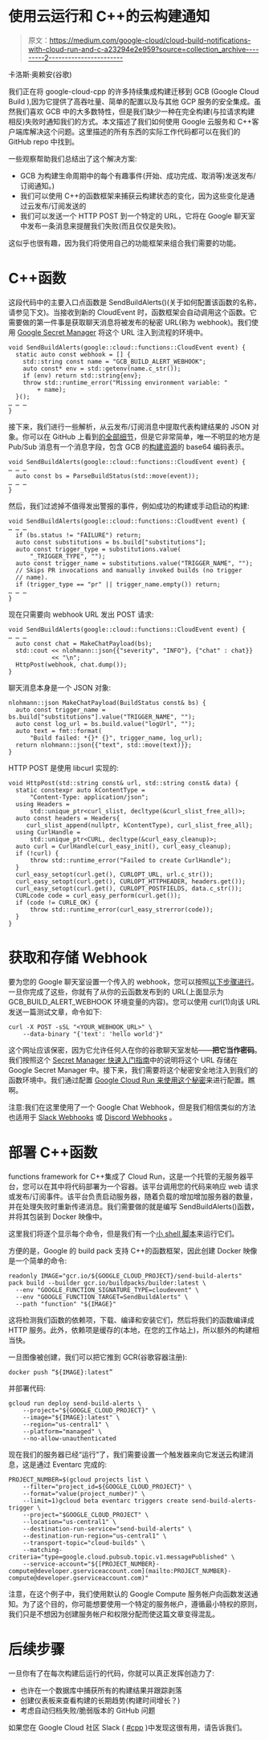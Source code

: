 # 使用云运行和 C++的云构建通知

> 原文：<https://medium.com/google-cloud/cloud-build-notifications-with-cloud-run-and-c-a23294e2e959?source=collection_archive---------2----------------------->

卡洛斯·奥赖安(谷歌)

我们正在将 google-cloud-cpp 的许多持续集成构建迁移到 GCB (Google Cloud Build ),因为它提供了高吞吐量、简单的配置以及与其他 GCP 服务的安全集成。虽然我们喜欢 GCB 中的大多数特性，但是我们缺少一种在完全构建(与拉请求构建相反)失败时通知我们的方式。本文描述了我们如何使用 Google 云服务和 C++客户端库解决这个问题。这里描述的所有东西的实际工作代码都可以在我们的 GitHub repo 中找到。

一些观察帮助我们总结出了这个解决方案:

*   GCB 为构建生命周期中的每个有趣事件(开始、成功完成、取消等)发送发布/订阅通知。)
*   我们可以使用 C++的函数框架来捕获云构建状态的变化，因为这些变化是通过云发布/订阅发送的
*   我们可以发送一个 HTTP POST 到一个特定的 URL，它将在 Google 聊天室中发布一条消息来提醒我们失败(而且仅仅是失败)。

这似乎也很有趣，因为我们将使用自己的功能框架来组合我们需要的功能。

# C++函数

这段代码中的主要入口点函数是 SendBuildAlerts()(关于如何配置该函数的名称，请参见下文)。当接收到新的 CloudEvent 时，函数框架会自动调用这个函数。它需要做的第一件事是获取聊天消息将被发布的秘密 URL(称为 webhook)。我们使用 [Google Secret Manager](https://cloud.google.com/secret-manager) 将这个 URL 注入到流程的环境中。

```
void SendBuildAlerts(google::cloud::functions::CloudEvent event) {
  static auto const webhook = [] {
    std::string const name = "GCB_BUILD_ALERT_WEBHOOK";
    auto const* env = std::getenv(name.c_str());
    if (env) return std::string{env};
    throw std::runtime_error("Missing environment variable: "
        + name);
  }();
… … … 
}
```

接下来，我们进行一些解析，从云发布/订阅消息中提取代表构建结果的 JSON 对象。你可以在 GitHub 上看到[的全部细节](https://github.com/googleapis/google-cloud-cpp/blob/9ce4ca8509e1be20d1a11badf8770f62f94aa3e2/ci/cloudbuild/notifiers/alerts/function/function.cc#L34-L50)，但是它非常简单，唯一不明显的地方是 Pub/Sub 消息有一个消息字段，包含 GCB 的[构建资源](https://cloud.google.com/build/docs/api/reference/rest/v1/projects.builds#Build)的 base64 编码表示。

```
void SendBuildAlerts(google::cloud::functions::CloudEvent event) {
… … … 
  auto const bs = ParseBuildStatus(std::move(event));
… … … 
}
```

然后，我们过滤掉不值得发出警报的事件，例如成功的构建或手动启动的构建:

```
void SendBuildAlerts(google::cloud::functions::CloudEvent event) {
… … …
  if (bs.status != "FAILURE") return;
  auto const substitutions = bs.build["substitutions"];
  auto const trigger_type = substitutions.value(
      "_TRIGGER_TYPE", "");
  auto const trigger_name = substitutions.value("TRIGGER_NAME", "");
  // Skips PR invocations and manually invoked builds (no trigger
  // name).
  if (trigger_type == "pr" || trigger_name.empty()) return;
… … … 
}
```

现在只需要向 webhook URL 发出 POST 请求:

```
void SendBuildAlerts(google::cloud::functions::CloudEvent event) {
… … … 
  auto const chat = MakeChatPayload(bs);
  std::cout << nlohmann::json{{"severity", "INFO"}, {"chat" : chat}}
            << "\n";
  HttpPost(webhook, chat.dump());
}
```

聊天消息本身是一个 JSON 对象:

```
nlohmann::json MakeChatPayload(BuildStatus const& bs) {
  auto const trigger_name = bs.build["substitutions"].value("TRIGGER_NAME", "");
  auto const log_url = bs.build.value("logUrl", "");
  auto text = fmt::format(
      "Build failed: *{}* {}", trigger_name, log_url);
  return nlohmann::json{{"text", std::move(text)}};
}
```

HTTP POST 是使用 libcurl 实现的:

```
void HttpPost(std::string const& url, std::string const& data) {
  static constexpr auto kContentType =
      "Content-Type: application/json";
  using Headers =
      std::unique_ptr<curl_slist, decltype(&curl_slist_free_all)>;
  auto const headers = Headers{
     curl_slist_append(nullptr, kContentType), curl_slist_free_all};
  using CurlHandle =
      std::unique_ptr<CURL, decltype(&curl_easy_cleanup)>;
  auto curl = CurlHandle(curl_easy_init(), curl_easy_cleanup);
  if (!curl) {
      throw std::runtime_error("Failed to create CurlHandle");
  }
  curl_easy_setopt(curl.get(), CURLOPT_URL, url.c_str());
  curl_easy_setopt(curl.get(), CURLOPT_HTTPHEADER, headers.get());
  curl_easy_setopt(curl.get(), CURLOPT_POSTFIELDS, data.c_str());
  CURLcode code = curl_easy_perform(curl.get());
  if (code != CURLE_OK) {
      throw std::runtime_error(curl_easy_strerror(code));
  }
}
```

# 获取和存储 Webhook

要为您的 Google 聊天室设置一个传入的 webhook，您可以按照[以下步骤进行](https://developers.google.com/hangouts/chat/how-tos/webhooks)。一旦你完成了这些，你就有了从你的云函数发布到的 URL(上面显示为 GCB_BUILD_ALERT_WEBHOOK 环境变量的内容)。您可以使用 curl(1)向该 URL 发送一篇测试文章，命令如下:

```
curl -X POST -sSL "<YOUR_WEBHOOK_URL>" \
    --data-binary "{'text': 'hello world'}"
```

这个网址应该保密，因为它允许任何人在你的谷歌聊天室发帖——**把它当作密码**。我们按照这个 [Secret Manager 快速入门指南](https://cloud.google.com/secret-manager/docs/quickstart#secretmanager-quickstart-web)中的说明将这个 URL 存储在 Google Secret Manager 中。接下来，我们需要将这个秘密安全地注入到我们的函数环境中。我们通过配置 [Google Cloud Run 来使用这个秘密](https://cloud.google.com/run/docs/configuring/secrets)来进行配置。瞧啊。

注意:我们在这里使用了一个 Google Chat Webhook，但是我们相信类似的方法也适用于 [Slack Webhooks](https://api.slack.com/messaging/webhooks) 或 [Discord Webhooks](https://support.discord.com/hc/en-us/articles/228383668-Intro-to-Webhooks) 。

# 部署 C++函数

functions framework for C++集成了 Cloud Run，这是一个托管的无服务器平台，您可以在其中将代码部署为一个容器。该平台调用您的代码来响应 web 请求或发布/订阅事件。该平台负责启动服务器，随着负载的增加增加服务器的数量，并在处理失败时重新传递消息。我们需要做的就是编写 SendBuildAlerts()函数，并将其包装到 Docker 映像中。

这里我们将逐个显示每个命令，但是我们有一个[小 shell 脚本](https://github.com/googleapis/google-cloud-cpp/blob/main/ci/cloudbuild/notifiers/alerts/deploy.sh)来运行它们。

方便的是，Google 的 build pack 支持 C++的函数框架，因此创建 Docker 映像是一个简单的命令:

```
readonly IMAGE="gcr.io/${GOOGLE_CLOUD_PROJECT}/send-build-alerts"
pack build --builder gcr.io/buildpacks/builder:latest \
  --env "GOOGLE_FUNCTION_SIGNATURE_TYPE=cloudevent" \
  --env "GOOGLE_FUNCTION_TARGET=SendBuildAlerts" \
  --path "function" "${IMAGE}"
```

这将检测我们函数的依赖项，下载、编译和安装它们，然后将我们的函数编译成 HTTP 服务。此外，依赖项是缓存的(本地，在您的工作站上)，所以额外的构建相当快。

一旦图像被创建，我们可以把它推到 GCR(谷歌容器注册):

```
docker push “${IMAGE}:latest”
```

并部署代码:

```
gcloud run deploy send-build-alerts \
    --project="${GOOGLE_CLOUD_PROJECT}" \
    --image="${IMAGE}:latest" \
    --region="us-central1" \
    --platform="managed" \
    --no-allow-unauthenticated
```

现在我们的服务器已经“运行”了，我们需要设置一个触发器来向它发送云构建消息，这是通过 Eventarc 完成的:

```
PROJECT_NUMBER=$(gcloud projects list \
    --filter="project_id=${GOOGLE_CLOUD_PROJECT}" \
    --format="value(project_number)" \
    --limit=1)gcloud beta eventarc triggers create send-build-alerts-trigger \
    --project="$GOOGLE_CLOUD_PROJECT" \
    --location="us-central1" \
    --destination-run-service="send-build-alerts" \
    --destination-run-region="us-central1" \
    --transport-topic="cloud-builds" \
    --matching-criteria="type=google.cloud.pubsub.topic.v1.messagePublished" \
    --service-account="${[PROJECT_NUMBER}-compute@developer.gserviceaccount.com](mailto:PROJECT_NUMBER}-compute@developer.gserviceaccount.com)"
```

注意，在这个例子中，我们使用默认的 Google Compute 服务帐户向函数发送通知。为了这个目的，你可能想要使用一个特定的服务帐户，遵循最小特权的原则，我们只是不想因为创建服务帐户和权限分配而使这篇文章变得混乱。

# 后续步骤

一旦你有了在每次构建后运行的代码，你就可以真正发挥创造力了:

*   也许在一个数据库中捕获所有的构建结果并跟踪剥落
*   创建仪表板来查看构建的长期趋势(构建时间增长？)
*   考虑自动归档失败/脆弱版本的 GitHub 问题

如果您在 Google Cloud 社区 Slack ( [#cpp](https://googlecloud-community.slack.com/archives/C8CDDF81H) )中发现这很有用，请告诉我们。